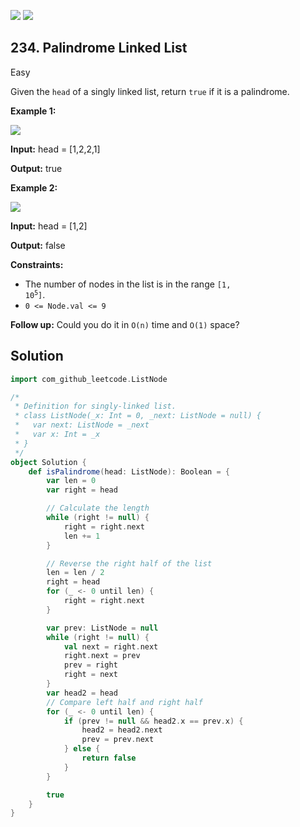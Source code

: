 [![](https://img.shields.io/github/stars/javadev/LeetCode-in-All?label=Stars&style=flat-square)](https://github.com/javadev/LeetCode-in-All)
[![](https://img.shields.io/github/forks/javadev/LeetCode-in-All?label=Fork%20me%20on%20GitHub%20&style=flat-square)](https://github.com/javadev/LeetCode-in-All/fork)

## 234\. Palindrome Linked List

Easy

Given the `head` of a singly linked list, return `true` if it is a palindrome.

**Example 1:**

![](https://assets.leetcode.com/uploads/2021/03/03/pal1linked-list.jpg)

**Input:** head = [1,2,2,1]

**Output:** true 

**Example 2:**

![](https://assets.leetcode.com/uploads/2021/03/03/pal2linked-list.jpg)

**Input:** head = [1,2]

**Output:** false 

**Constraints:**

*   The number of nodes in the list is in the range <code>[1, 10<sup>5</sup>]</code>.
*   `0 <= Node.val <= 9`

**Follow up:** Could you do it in `O(n)` time and `O(1)` space?

## Solution

```scala
import com_github_leetcode.ListNode

/*
 * Definition for singly-linked list.
 * class ListNode(_x: Int = 0, _next: ListNode = null) {
 *   var next: ListNode = _next
 *   var x: Int = _x
 * }
 */
object Solution {
    def isPalindrome(head: ListNode): Boolean = {
        var len = 0
        var right = head

        // Calculate the length
        while (right != null) {
            right = right.next
            len += 1
        }

        // Reverse the right half of the list
        len = len / 2
        right = head
        for (_ <- 0 until len) {
            right = right.next
        }

        var prev: ListNode = null
        while (right != null) {
            val next = right.next
            right.next = prev
            prev = right
            right = next
        }
        var head2 = head
        // Compare left half and right half
        for (_ <- 0 until len) {
            if (prev != null && head2.x == prev.x) {
                head2 = head2.next
                prev = prev.next
            } else {
                return false
            }
        }

        true
    }
}
```